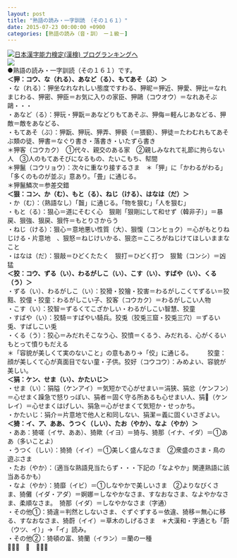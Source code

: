 ```yaml
---
layout: post
title: "熟語の読み・一字訓読　（その１６１）"
date: 2015-07-23 00:00:00 +0900
categories: [熟語の読み（音・訓）　ー１級－]
---
```


[![](/syuusyuu9701/assets/images/熟語の読み・一字訓読-（その１６１）-br_c_3028_1.gif)](http://blog.with2.net/link.php?1659096:3028 "日本漢字能力検定(漢検) ブログランキングへ")[日本漢字能力検定(漢検) ブログランキングへ](http://blog.with2.net/link.php?1659096:3028)  
![](/syuusyuu9701/assets/images/熟語の読み・一字訓読-（その１６１）-c0d4bf7388d8e1eb34693060bc4b9638.jpg)  
●熟語の読み・一字訓読（その１６１）です。  
**＜狎：コウ、な（れる）、あなど（る）、もてあそ（ぶ）＞**  
・な（れる）：狎坐なれなれしい態度ですわる、狎昵＝狎近、狎愛、狎比＝なれまじわる、狎密、狎臣＝お気に入りの家臣、狎鷗（コウオウ）＝なれあそぶ鷗・・・  
・あなど（る）：狎玩・狎翫＝あなどりもてあそぶ、狎侮＝軽んじあなどる、狎敵＝敵をあなどる、  
・もてあそ（ぶ）：狎翫、狎玩、狎弄、狎褻（＝猥褻）、狎徒＝たわむれもてあそぶ類の徒、狎書＝なぐり書き・落書き・いたずら書き  
＊狎客（コウカク）　①代々、親交のある家　②親しみなれて礼節に拘らない人　③人のもてあそびになるもの、たいこもち、幇間　  
＊狎鬣（コウリョウ）：次々に重なり接するさま　＊「狎」に「かわるがわる」「多くのものが並ぶ」意あり。「畳」に通じる。  
＊狎鬣鱗次＝参差交錯　  
**＜狠：コン、か（む）、もと（る）、ねじ（ける）、はなは（だ）＞**  
・か（む）：（熟語なし）「齧」に通じる。「物を狠む」「人を狠む」  
・もと（る）：狠心＝道にそむく心　狠剛「狠剛にして和せず（韓非子）」＝暴戻、狠強、狠戻、狠忤＝もとりさからう  
・ねじ（ける）：狠心＝意地悪い性質（大）、狠愎（コンヒョク）＝心がもとりねじける・片意地　、狠怒＝ねじけいかる、狠恣＝こころがねじけてほしいままなこと  
・はなは（だ）：狠敲＝ひどくたたく　狠打＝ひどく打つ　狠鷙（コンシ）＝凶猛　  
**＜狡：コウ、ずる（い）、わるがしこ（い）、こす（い）、すばや（い）、くる（う）＞**  
・ずる（い）、わるがしこ（い）：狡猾・狡獪・狡害＝わるがしこくてずるい＝狡黠、狡僮・狡童：わるがしこい子、狡客（コウカク）＝わるがしこい人物  
・こす（い）：狡智＝ずるくてこざかしい・わるがしこい智慧、狡童　  
・すばや（い）：狡騎＝すばやい騎兵。狡兎（狡兎三窟・狡兎三穴）＝ずるい兎、すばしこい兎  
・くる（う）：狡心＝みだれそこなう心、狡憤＝くるう、みだれる、心がくるいもとって憤りもだえる  
＊「容貌が美しくて実のないこと」の意もあり→「佼」に通じる。　　　狡童：顔が美しくて心が真面目でない童・子供。狡好（コウコウ）：みめよい、容貌が美しい。  
**＜狷：ケン、せま（い）、かたいじ＞**  
・せま（い）：狷隘（ケンアイ）＝気短かで心がせまい＝涓狭、狷忿（ケンフン）＝心せまく躁急で怒りっぽい、狷者＝固く守る所あるも心せまい人、狷（ケンレイ）＝心せまくはげしい、狷急＝心がせまくて気短か・せっかち。  
・かたいじ：狷介＝片意地で他人と和同しない、狷潔＝義に固くいさぎよい。  
**＜猗：イ、ア、ああ、うつく（しい）、たお（やか）、なよ（やか）＞**  
・ああ：猗嗟（イサ、ああ）、猗歟（イヨ）＝猗与、猗那（イナ、イダ）＝①ああ（多いことよ）  
・うつく（しい）：猗猗（イイ）＝①美しく盛んなさま　②衆盛のさま・鳥の遊ぶさま  
・たお（やか）：（適当な熟語見当たらず・・・下記の「なよやか」関連熟語に該当あるかも）  
・なよ（やか）：猗靡（イビ）＝①しなやかで美しいさま　②よりなびくさま、猗儺（イダ・アダ）＝婀娜＝しなやかなさま、すなおなさま、なよやかなさま、柔順なさま。　猗那（イダ）＝しなやかなさま（字通）  
・その他①：猗違＝判然としないさま、ぐずぐずする＝依違、猗移＝無心に移る、すなおなさま、猗蔚（イイ）＝草木のしげるさま　＊大漢和・字通とも「蔚（ウツ、イ）」→「イ」読み。  
・その他②：猗頓の富、猗蘭（イラン）＝蘭の一種  
👋👋👋　🐑　👋👋👋  